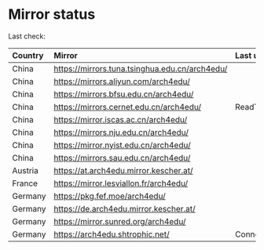 <script src="./time.js"></script>
# Mirror status
Last check: <script type="text/javascript">localize(1759086984.2915258);</script>

|Country|Mirror|Last update|
|:------|:-----|:----------|
|China|https://mirrors.tuna.tsinghua.edu.cn/arch4edu/|<script type="text/javascript">localize(1759041845);</script>|
|China|https://mirrors.aliyun.com/arch4edu/|<script type="text/javascript">localize(1759041845);</script>|
|China|https://mirrors.bfsu.edu.cn/arch4edu/|<script type="text/javascript">localize(1759041845);</script>|
|China|https://mirrors.cernet.edu.cn/arch4edu/|ReadTimeout|
|China|https://mirror.iscas.ac.cn/arch4edu/|<script type="text/javascript">localize(1759041845);</script>|
|China|https://mirrors.nju.edu.cn/arch4edu/|<script type="text/javascript">localize(1758998305);</script>|
|China|https://mirror.nyist.edu.cn/arch4edu/|<script type="text/javascript">localize(1759041845);</script>|
|China|https://mirrors.sau.edu.cn/arch4edu/|<script type="text/javascript">localize(1756795646);</script>|
|Austria|https://at.arch4edu.mirror.kescher.at/|<script type="text/javascript">localize(1756104457);</script>|
|France|https://mirror.lesviallon.fr/arch4edu/|<script type="text/javascript">localize(1756709288);</script>|
|Germany|https://pkg.fef.moe/arch4edu/|<script type="text/javascript">localize(1756104457);</script>|
|Germany|https://de.arch4edu.mirror.kescher.at/|<script type="text/javascript">localize(1756104457);</script>|
|Germany|https://mirror.sunred.org/arch4edu/|<script type="text/javascript">localize(1759041845);</script>|
|Germany|https://arch4edu.shtrophic.net/|ConnectionError|

<script src="./tablefilter/tablefilter.js"></script>
<script src="./table.js"></script>